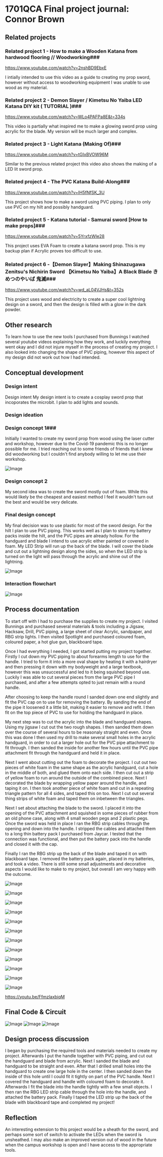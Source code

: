 # 1701QCA Final project journal: Connor Brown

<!--- As for other assessments, fill out the following journal sections with information relevant to your project. --->

<!--- Markdown reference: https://guides.github.com/features/mastering-markdown/ --->

## Related projects ##
<!--- Find about 6 related projects to the project you choose. A project might be related through  function, technology, materials, fabrication, concept, or code. Don't forget to place an image of the related project in the appropriate folder and insert the filename in the appropriate places below. Copy the markdown block of code below for each project you are showing. --->

### Related project 1 - How to make a Wooden Katana from hardwood flooring // Woodworking###

https://www.youtube.com/watch?v=2nshBD9EbxE

I intially intended to use this video as a guide to creating my prop sword, however without access to woodworking equipment I was unable to use wood as my material.


### Related project 2 - Demon Slayer / Kimetsu No Yaiba LED Katana DIY kit ( TUTORIAL )###

https://www.youtube.com/watch?v=WLo4PAFPa8E&t=334s

This video is partially what inspired me to make a glowing sword prop using acrylic for the blade. My version will be much larger and complex.


### Related project 3 - Light Katana (Making Of)###

https://www.youtube.com/watch?v=tGIxBVOW96M

Similar to the previous related project this video also shows the making of a LED lit sword prop.


### Related project 4 - The PVC Katana Build-Along###

https://www.youtube.com/watch?v=IH5fNfSK_3U

This project shows how to make a sword using PVC piping. I plan to only use PVC on my hilt and possibly handguard.


### Related project 5 - Katana tutorial - Samurai sword [How to make props]###

https://www.youtube.com/watch?v=5YrxfzWIe28

This project uses EVA Foam to create a katana sword prop. This is my backup plan if Acrylic proves too difficult to use.


### Related project 6 -【Demon Slayer】Making Shinazugawa Zenitsu's Nichirin Sword 【Kimetsu No Yaiba】A Black Blade きめつのやいば 鬼滅###

https://www.youtube.com/watch?v=wd_aL04VJHs&t=352s

This project uses wood and electricity to create a super cool lightning design on a sword, and then the design is filled with a glow in the dark powder.

## Other research ##
<!--- Include here any other relevant research you have done. This might include identifying readings, tutorials, videos, technical documents, or other resources that have been helpful. For each particular source, add a comment or two about why it is relevant or what you have taken from it. You should include a reference or link to each of these resources. --->

To learn how to use the new tools I purchased from Bunnings I watched several youtube videos explaining how they work, and luckily everything went okay and I did not injure myself in the process of creating my project. I also looked into changing the shape of PVC piping, however this aspect of my design did not work out how I had intended. 

## Conceptual development ##

### Design intent ###
<!--- Include your design intent here. It should be about a 10 word phrase/sentence. --->
Design intent
My design intent is to create a cosplay sword prop that incoporates the microbit. I plan to add lights and sounds.

### Design ideation ###
<!--- Document your ideation process. This will include the design concepts presented for assessment 2. You can copy and paste that information here. --->
### Design concept 1###
Initially I wanted to create my sword prop from wood using the laser cutter and workshop, however due to the Covid-19 pandemic this is no longer possible for me. I tried reaching out to some friends of friends that I knew did woodworking but I couldn't find anybody willing to let me use their workshop.

![Image](SwordIllustratedOriginal.jpg)

### Design concept 2 ###
My second idea was to create the sword mostly out of foam. While this would likely be the cheapest and easiest method I feel it wouldn't turn out the best and would be very delicate.

### Final design concept ###
<!--- This should be a description of your concept including its context, motivation, or other relevant information you used to decide on this concept. --->
My final decision was to use plastic for most of the sword design. For the hilt I plan to use PVC piping. This works well as I plan to store my battery packs inside the hilt, and the PVC pipes are already hollow. For the handguard and blade I intend to use acrylic either painted or covered in foam. My LED Strip will run up the back of the blade. I will cover the blade and cut out a lightning design along the sides, so when the LED strip is turned on the light will pass through the acrylic and shine out of the lightning.

![Image](SwordIllustrated.jpg)

### Interaction flowchart ###
<!--- Include an interaction flowchart of the interaction process in your project. Make sure you think about all the stages of interaction step-by-step. Also make sure that you consider actions a user might take that aren't what you intend in an ideal use case. Insert an image of it below. It might just be a photo of a hand-drawn sketch, not a carefully drawn digital diagram. It just needs to be legible. --->

![Image](Flowchart.jpg)

## Process documentation ##
<!--- In this section, include text and images (and potentially links to video) that represent the development of your project including sources you've found (URLs and written references), choices you've made, sketches you've done, iterations completed, materials you've investigated, and code samples. Use the markdown reference for help in formatting the material.

There will likely by a dozen or so images of the project under construction. The images should help explain why you've made the choices you've made as well as what you have done. --->

To start off with I had to purchase the supplies to create my project. I visited Bunnings and purchased several materials & tools including a Jigsaw, Hacksaw, Drill, PVC piping, a large sheet of clear Acrylic, sandpaper, and RBG strip lights. I then visited Spotlight and purchased coloured foam, coloured paper, a hot glue gun, blackboard tape.

Once I had everything I needed, I got started putting my project together. Firstly I cut down my PVC piping to about forearms length to use for the handle. I tried to form it into a more oval shape by heating it with a hairdryer and then pressing it down with my bodyweight and a large textbook, however this was unsuccessful and led to it being squished beyond use. Luckily I was able to cut several pieces from the large PVC pipe I purchased, and after a few attempts opted to just remain with a round handle. 

After choosing to keep the handle round I sanded down one end slightly and fit the PVC cap on to use for removing the battery. By sanding the end of the pipe it loosened it a little bit, making it easier to remove and refit. I then fit on the top piece of PVC to use for holding the handguard in place.

My next step was to cut the acrylic into the blade and handguard shapes. Using my jigsaw I cut out the two rough shapes. I then sanded them down over the course of several hours to be reasonaly straight and even. Once this was done I then used my drill to make several small holes in the acrylic handguard, in order to cut a larger hole out for the PVC pipe attachment to fit through. I then sanded the inside for another few hours until the PVC pipe attachment fit through the handguard and held it in place. 

Next I went about cutting out the foam to decorate the project. I cut out two pieces of white foam in the same shape as the acrylic handguard, cut a hole in the middle of both, and glued them onto each side. I then cut out a strip of yellow foam to run around the outside of the combined piece. Next I decorated the blade by wrapping yellow paper around the handle, and taping it on. I then took another piece of white foam and cut in a repeating triangle pattern for all 4 sides, and taped this on too. Next I cut out several thing strips of white foam and taped them on inbetween the triangles.

Next I set about attaching the blade to the sword. I placed it into the opening of the PVC attachment and squished in some pieces of rubber from an old phone case, along with 4 small wooden pegs and 2 plastic pegs. Once the sword was held in place I ran the RBG strip cables through the opening and down into the handle. I stripped the cables and attached them to a long thin battery pack I purchased from Jaycar. I tested that the connection was functional, and then put the battery pack into the handle and closed it with the cap. 

Finally I ran the RBG strip up the back of the blade and taped it on with blackboard tape. I removed the battery pack again, placed in my batteries, and took a video. There is still some small adjustments and decorative aspects I would like to make to my project, but overall I am very happy with the outcome.

![Image](Parts.jpg)

![Image](Handguard.jpg)

![Image](HandguardSanded.jpg)	

![Image](HandguardFoam.jpg)	

![Image](Hanguard&handle.jpg)	

![Image](HandleDesign.jpg)

![Image](HandleDone.jpg)

![Image](Wires.jpg)	

![Image](WiresConnected.jpg)

![Image](Circuit.jpg.jpg)

![Image](SwordGlow.jpg)

![Image](CompletedSword1.jpg)

https://youtu.be/FfmzlaxbiqM

## Final Code & Circuit ##

![Image](Code.jpg)
![Image](Circuit1.jpg)
![Image](Circuit2.jpg)


## Design process discussion ##
<!--- Discuss your process used in this project, particularly with reference to aspects of the Double Diamond design methodology or other relevant design process. --->

I began by purchasing the required tools and materials needed to create my project. Afterwards I put the handle together with PVC piping, and cut out the handguard and blade from acrylic. Next I sanded the blade and handguard to be straight and even. After that I drilled small holes into the handguard to create one large hole in the center. I then sanded down the inside of this hole until I could fit it tightly on part of the PVC handle. Next I covered the handguard and handle with coloured foam to decorate it. Afterwards I fit the blade into the handle tightly with a few small objects. I then ran the RBG LED strip cable through the hole into the handle, and attached the battery pack. Finally I taped the LED strip up the back of the blade with blackboard tape and completed my project!

## Reflection ##

<!--- Describe the parts of your project you felt were most successful and the parts that could have done with improvement, whether in terms of outcome, process, or understanding.

What techniques, approaches, skills, or information did you find useful from other sources (such as the related projects you identified earlier)?

I found techniques employed by related project 2 to be helpful and inspiring. Aspects from the other related projects also helped, and so too did youtube tutorials on how to use the tools I purchased.

What parts of your project do you feel are novel? This is IMPORTANT to help justify a key component of the assessment rubric.

The parts of my project that I feel are unique are the use of acrylic to make my sword glow and the blackboard tape for a smooth black finish. I also think that wiring my RBG LED strip into the handle with a replaceable battery pack was a smart move for continued future use.

What might be an interesting extension of this project? In what other contexts might this project be used? --->

An interesting extension to this project would be a sheath for the sword, and perhaps some sort of switch to activate the LEDs when the sword is unsheathed. I may also make an improved version out of wood in the future when the campus workshop is open and I have access to the appropriate tools.

